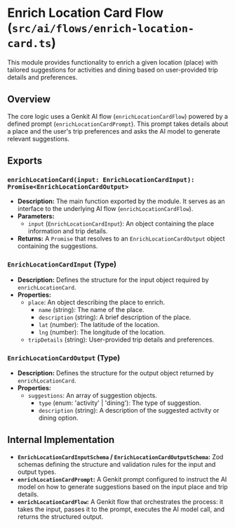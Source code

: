 # Enrich Location Card Flow (`src/ai/flows/enrich-location-card.ts`)

This module provides functionality to enrich a given location (place) with tailored suggestions for activities and dining based on user-provided trip details and preferences.

## Overview

The core logic uses a Genkit AI flow (`enrichLocationCardFlow`) powered by a defined prompt (`enrichLocationCardPrompt`). This prompt takes details about a place and the user's trip preferences and asks the AI model to generate relevant suggestions.

## Exports

### `enrichLocationCard(input: EnrichLocationCardInput): Promise<EnrichLocationCardOutput>`

-   **Description:** The main function exported by the module. It serves as an interface to the underlying AI flow (`enrichLocationCardFlow`).
-   **Parameters:**
    -   `input` (`EnrichLocationCardInput`): An object containing the place information and trip details.
-   **Returns:** A `Promise` that resolves to an `EnrichLocationCardOutput` object containing the suggestions.

### `EnrichLocationCardInput` (Type)

-   **Description:** Defines the structure for the input object required by `enrichLocationCard`.
-   **Properties:**
    -   `place`: An object describing the place to enrich.
        -   `name` (string): The name of the place.
        -   `description` (string): A brief description of the place.
        -   `lat` (number): The latitude of the location.
        -   `lng` (number): The longitude of the location.
    -   `tripDetails` (string): User-provided trip details and preferences.

### `EnrichLocationCardOutput` (Type)

-   **Description:** Defines the structure for the output object returned by `enrichLocationCard`.
-   **Properties:**
    -   `suggestions`: An array of suggestion objects.
        -   `type` (enum: 'activity' | 'dining'): The type of suggestion.
        -   `description` (string): A description of the suggested activity or dining option.

## Internal Implementation

-   **`EnrichLocationCardInputSchema` / `EnrichLocationCardOutputSchema`:** Zod schemas defining the structure and validation rules for the input and output types.
-   **`enrichLocationCardPrompt`:** A Genkit prompt configured to instruct the AI model on how to generate suggestions based on the input place and trip details.
-   **`enrichLocationCardFlow`:** A Genkit flow that orchestrates the process: it takes the input, passes it to the prompt, executes the AI model call, and returns the structured output.